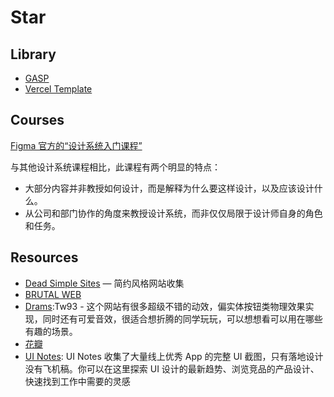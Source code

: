 # Star

## Library

- [GASP](https://gsap.com)
- [Vercel Template](https://vercel.com/templates)

## Courses

[Figma 官方的“设计系统入门课程”](https://www.youtube.com/watch?v=Dtd40cHQQlk&list=PLXDU_eVOJTx6vqOWJSWH87Zb5-riiG63A&index=2)

与其他设计系统课程相比，此课程有两个明显的特点：

- 大部分内容并非教授如何设计，而是解释为什么要这样设计，以及应该设计什么。
- 从公司和部门协作的角度来教授设计系统，而非仅仅局限于设计师自身的角色和任务。

## Resources

- [Dead Simple Sites](https://deadsimplesites.com/) — 简约风格网站收集
- [BRUTAL WEB](https://brutalweb.xyz)
- [Drams](https://drams.framer.website):Tw93 - 这个网站有很多超级不错的动效，偏实体按钮类物理效果实现，同时还有可爱音效，很适合想折腾的同学玩玩，可以想想看可以用在哪些有趣的场景。
- [花瓣](https://huaban.com)
- [UI Notes](https://uinotes.com): UI Notes 收集了大量线上优秀 App 的完整 UI 截图，只有落地设计没有飞机稿。你可以在这里探索 UI 设计的最新趋势、浏览竞品的产品设计、快速找到工作中需要的灵感
